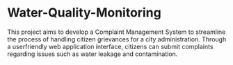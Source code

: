 # Water-Quality-Monitoring
This project aims to develop a Complaint Management System to streamline the process of handling citizen grievances for a city administration. Through a userfriendly web application interface, citizens can submit complaints regarding issues such as water leakage and contamination.
